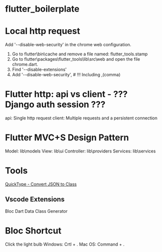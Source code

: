 # flutter_boilerplate

# Local http request
Add '--disable-web-security' in the chrome web configuration.
1. Go to flutter\bin\cache and remove a file named: flutter_tools.stamp
2. Go to flutter\packages\flutter_tools\lib\src\web and open the file chrome.dart.
3. Find '--disable-extensions'
4. Add '--disable-web-security',            # !!! Including ,(comma)

# Flutter http: api vs client - ??? Django auth session ???
api: Single http request
client: Multiple requests and a persistent connection


# Flutter MVC+S Design Pattern
Model:      lib\models
View:       lib\ui
Controller: lib\providers
Services:   lib\services


# Tools
[QuickType - Convert JSON to Class](https://quicktype.io/)
## Vscode Extensions
Bloc
Dart Data Class Generator

# Bloc Shortcut
Click the light bulb
Windows: Crtl + .
Mac OS:  Command + .